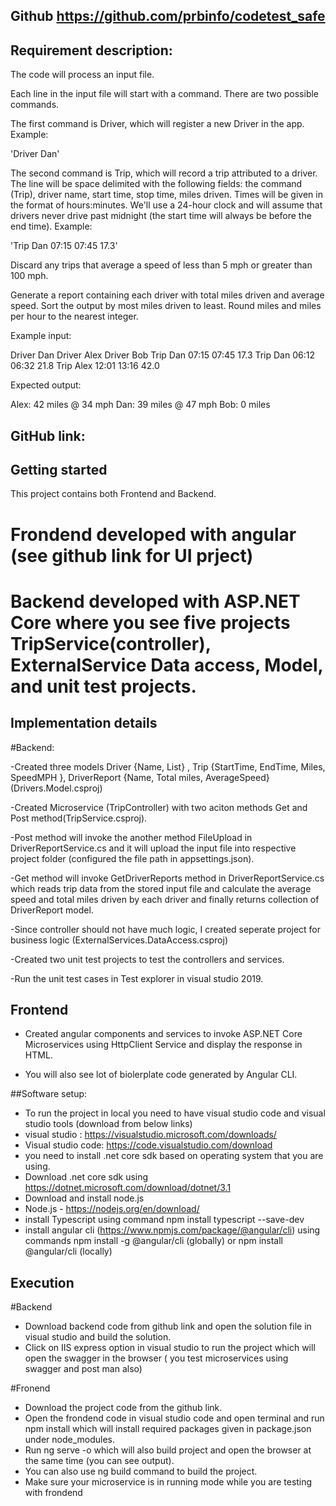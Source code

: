 ## Github    https://github.com/prbinfo/codetest_safe

## Requirement description:
  
The code will process an input file.

Each line in the input file will start with a command. There are two possible commands.

The first command is Driver, which will register a new Driver in the app. Example:

'Driver Dan'

The second command is Trip, which will record a trip attributed to a driver. The line will be space delimited with the following fields: the command (Trip), driver name, start time, stop time, miles driven. Times will be given in the format of hours:minutes. We'll use a 24-hour clock and will assume that drivers never drive past midnight (the start time will always be before the end time). Example:

'Trip Dan 07:15 07:45 17.3'

Discard any trips that average a speed of less than 5 mph or greater than 100 mph.

Generate a report containing each driver with total miles driven and average speed. Sort the output by most miles driven to least. Round miles and miles per hour to the nearest integer.

Example input:

Driver Dan
Driver Alex
Driver Bob
Trip Dan 07:15 07:45 17.3
Trip Dan 06:12 06:32 21.8
Trip Alex 12:01 13:16 42.0


Expected output:

Alex: 42 miles @ 34 mph
Dan: 39 miles @ 47 mph
Bob: 0 miles

## GitHub link: 


## Getting started 

This project contains both Frontend and Backend. 

# Frondend developed with angular (see github link for UI prject)

# Backend developed with ASP.NET Core where you see five projects TripService(controller), ExternalService Data access, Model, and unit test projects.

## Implementation details

#Backend: 

-Created three models Driver {Name, List<Trip>} , Trip {StartTime, EndTime, Miles, SpeedMPH }, DriverReport {Name, Total miles, AverageSpeed} (Drivers.Model.csproj)

-Created Microservice (TripController)  with two aciton methods Get and Post method(TripService.csproj).

-Post method will invoke the another method FileUpload in DriverReportService.cs and it will upload the input file into respective project folder 
 (configured the file path in appsettings.json).

-Get method will invoke GetDriverReports method in DriverReportService.cs which reads trip data from the stored input file and calculate the average speed and total   miles driven by each driver and finally returns collection of DriverReport model.

-Since controller should not have much logic, I created seperate project for business logic (ExternalServices.DataAccess.csproj)

-Created two unit test projects to test the controllers and services.

-Run the unit test cases in Test explorer in visual studio 2019.

## Frontend

- Created angular components and services to invoke ASP.NET Core Microservices using HttpClient Service and display the response in HTML.

- You will also see lot of biolerplate code generated by Angular CLI.


##Software setup:

- To run the project in local  you need to have visual studio code and visual studio tools (download from below links)
- visual studio : https://visualstudio.microsoft.com/downloads/
- Visual studio code: https://code.visualstudio.com/download
- you need to install .net core sdk based on operating system that you are using.
- Download .net core sdk using https://dotnet.microsoft.com/download/dotnet/3.1
- Download and install node.js
- Node.js - https://nodejs.org/en/download/
- install Typescript using command npm install typescript --save-dev
- install angular cli (https://www.npmjs.com/package/@angular/cli) using commands npm install -g @angular/cli (globally) or npm install @angular/cli (locally)
 
## Execution

  #Backend
   
 - Download backend code from github link and open the solution file in visual studio and build the solution.
 - Click on IIS express option in visual studio to run the project which will open the swagger in the browser ( you test microservices using swagger and post man also)
  
  #Fronend

- Download the project code from the github link.
- Open the frondend code in visual studio code and open terminal and run npm install which will install required packages given in package.json under node_modules.
- Run ng serve -o which will also build project and open the browser at the same time (you can see output).
- You can also use ng build command to build the project.
- Make sure your microservice is in running mode while you are testing with frondend




